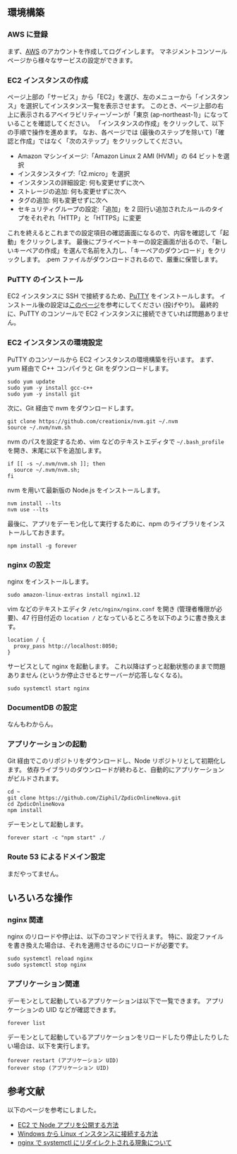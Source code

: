 ## 環境構築

### AWS に登録
まず、[AWS](https://aws.amazon.com/) のアカウントを作成してログインします。
マネジメントコンソールページから様々なサービスの設定ができます。

### EC2 インスタンスの作成
ページ上部の「サービス」から「EC2」を選び、左のメニューから「インスタンス」を選択してインスタンス一覧を表示させます。
このとき、ページ上部の右上に表示されるアベイラビリティーゾーンが「東京 (ap-northeast-1)」になっていることを確認してください。
「インスタンスの作成」をクリックして、以下の手順で操作を進めます。
なお、各ページでは (最後のステップを除いて)「確認と作成」ではなく「次のステップ」をクリックしてください。

- Amazon マシンイメージ:「Amazon Linux 2 AMI (HVM)」の 64 ビットを選択
- インスタンスタイプ:「t2.micro」を選択
- インスタンスの詳細設定: 何も変更せずに次へ
- ストレージの追加: 何も変更せずに次へ
- タグの追加: 何も変更せずに次へ
- セキュリティグループの設定:「追加」を 2 回行い追加されたルールのタイプをそれぞれ「HTTP」と「HTTPS」に変更

これを終えるとこれまでの設定項目の確認画面になるので、内容を確認して「起動」をクリックします。
最後にプライベートキーの設定画面が出るので、「新しいキーペアの作成」を選んで名前を入力し、「キーペアのダウンロード」をクリックします。
.pem ファイルがダウンロードされるので、厳重に保管します。

### PuTTY のインストール
EC2 インスタンスに SSH で接続するため、[PuTTY](https://www.chiark.greenend.org.uk/~sgtatham/putty/) をインストールします。
インストール後の設定は[このページ](https://docs.aws.amazon.com/ja_jp/AWSEC2/latest/UserGuide/putty.html)を参考にしてください (投げやり)。
最終的に、PuTTY のコンソールで EC2 インスタンスに接続できていれば問題ありません。

### EC2 インスタンスの環境設定
PuTTY のコンソールから EC2 インスタンスの環境構築を行います。
まず、yum 経由で C++ コンパイラと Git をダウンロードします。
```
sudo yum update
sudo yum -y install gcc-c++
sudo yum -y install git
```
次に、Git 経由で nvm をダウンロードします。
```
git clone https://github.com/creationix/nvm.git ~/.nvm
source ~/.nvm/nvm.sh
```
nvm のパスを設定するため、vim などのテキストエディタで `~/.bash_profile` を開き、末尾に以下を追加します。
```
if [[ -s ~/.nvm/nvm.sh ]]; then
  source ~/.nvm/nvm.sh;
fi
```
nvm を用いて最新版の Node.js をインストールします。
```
nvm install --lts
nvm use --lts
```
最後に、アプリをデーモン化して実行するために、npm のライブラリをインストールしておきます。
```
npm install -g forever
```

### nginx の設定
nginx をインストールします。
```
sudo amazon-linux-extras install nginx1.12
```
vim などのテキストエディタ `/etc/nginx/nginx.conf` を開き (管理者権限が必要)、47 行目付近の `location /` となっているところを以下のように書き換えます。
```
location / {
  proxy_pass http://localhost:8050;
}
```
サービスとして nginx を起動します。
これ以降はずっと起動状態のままで問題ありません (というか停止させるとサーバーが応答しなくなる)。
```
sudo systemctl start nginx
```

### DocumentDB の設定
なんもわからん。

### アプリケーションの起動
Git 経由でこのリポジトリをダウンロードし、Node リポジトリとして初期化します。
依存ライブラリのダウンロードが終わると、自動的にアプリケーションがビルドされます。
```
cd ~
git clone https://github.com/Ziphil/ZpdicOnlineNova.git
cd ZpdicOnlineNova
npm install
```
デーモンとして起動します。
```
forever start -c "npm start" ./
```

### Route 53 によるドメイン設定
まだやってません。

## いろいろな操作

### nginx 関連
nginx のリロードや停止は、以下のコマンドで行えます。
特に、設定ファイルを書き換えた場合は、それを適用させるのにリロードが必要です。
```
sudo systemctl reload nginx
sudo systemctl stop nginx
```

### アプリケーション関連
デーモンとして起動しているアプリケーションは以下で一覧できます。
アプリケーションの UID などが確認できます。
```
forever list
```
デーモンとして起動しているアプリケーションをリロードしたり停止したりしたい場合は、以下を実行します。
```
forever restart (アプリケーション UID)
forever stop (アプリケーション UID)
```

## 参考文献
以下のページを参考にしました。

- [EC2 で Node アプリを公開する方法](https://qiita.com/yujiro0102/items/0bc30ab0a73de62c4e2d)
- [Windows から Linux インスタンスに接続する方法](https://docs.aws.amazon.com/ja_jp/AWSEC2/latest/UserGuide/putty.html)
- [nginx で systemctl にリダイレクトされる現象について](https://labs.precs.co.jp/2014/12/16/75/)